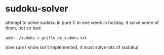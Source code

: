 # sudoku-solver
attempt to solve sudoku in pure C in one week in holiday.
it solve some of them, not so bad.

use :
` ./sudoku < grille_de_sudoku.txt `

(one rule I know isn't implemented, it must solve lots of sudoku)
